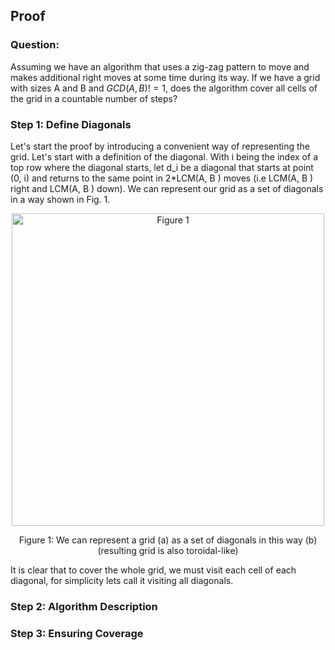 ## Proof

### Question:
Assuming we have an algorithm that uses a zig-zag pattern to move and 
makes additional right moves at some time during its way. 
If we have a grid with sizes A and B and $GCD(A, B) != 1$, 
does the algorithm cover all cells of the grid in a countable number of steps?

### Step 1: Define Diagonals
Let's start the proof by introducing a convenient way of representing the grid. Let's start with a definition of the diagonal. With i being the index of a top row where the diagonal starts, let d_i be a diagonal that starts at point (0, i) and returns to the same point in 2*LCM(A, B ) moves (i.e LCM(A, B ) right and LCM(A, B ) down). We can represent our grid as a set of diagonals in a way shown in Fig. 1. 

<p align="center">
  <img src="https://github.com/user-attachments/assets/492d047d-5f77-4001-93fc-6bbfebcec45a" width="500" title="Figure 1">
</p>
<p align="center">Figure 1: We can represent a grid (a) as a set of diagonals in this way (b) (resulting grid is also toroidal-like)</p>

It is clear that to cover the whole grid, we must visit each cell of each diagonal, for simplicity lets call it visiting all diagonals.

### Step 2: Algorithm Description

### Step 3: Ensuring Coverage
